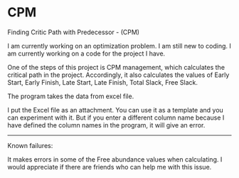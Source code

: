 # CPM
Finding Critic Path with Predecessor - (CPM)

I am currently working on an optimization problem. I am still new to coding. I am currently working on a code for the project I have.

One of the steps of this project is CPM management, which calculates the critical path in the project. Accordingly, it also calculates the values of Early Start, Early Finish, Late Start, Late Finish, Total Slack, Free Slack.

The program takes the data from excel file. 

I put the Excel file as an attachment. You can use it as a template and you can experiment with it. But if you enter a different column name because I have defined the column names in the program, it will give an error. 



--------------

Known failures:

It makes errors in some of the Free abundance values when calculating. I would appreciate if there are friends who can help me with this issue.
